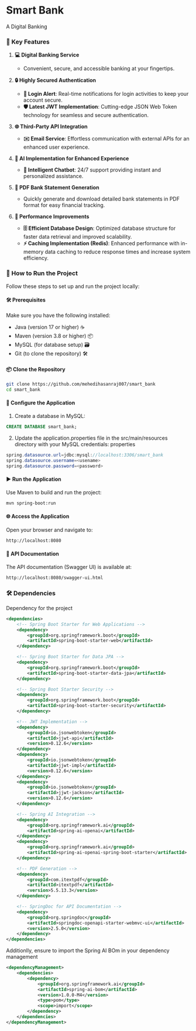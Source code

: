 # Smart Bank
 A Digital Banking

### 🌟 Key Features

1. **💻 Digital Banking Service**
   - Convenient, secure, and accessible banking at your fingertips.

2. **🔒 Highly Secured Authentication**
   - **📩 Login Alert**: Real-time notifications for login activities to keep your account secure.
   - **🛡️ Latest JWT Implementation**: Cutting-edge JSON Web Token technology for seamless and secure authentication.

3. **🌐 Third-Party API Integration**
   - **✉️ Email Service**: Effortless communication with external APIs for an enhanced user experience.

4. **🤖 AI Implementation for Enhanced Experience**
   - **💬 Intelligent Chatbot**: 24/7 support providing instant and personalized assistance.

5. **📄 PDF Bank Statement Generation**
   - Quickly generate and download detailed bank statements in PDF format for easy financial tracking.

6. **🚀 Performance Improvements**
   - **🗄️ Efficient Database Design**: Optimized database structure for faster data retrieval and improved scalability.
   - **⚡ Caching Implementation (Redis)**: Enhanced performance with in-memory data caching to reduce response times and increase system efficiency.


### 🚀 How to Run the Project
Follow these steps to set up and run the project locally:

#### 🛠️ Prerequisites
Make sure you have the following installed:

- Java (version 17 or higher) ☕
- Maven (version 3.8 or higher) 📦
- MySQL (for database setup) 🗃️
- Git (to clone the repository) 🛠️

#### 📦 Clone the Repository
```bash
git clone https://github.com/mehedihasanraj007/smart_bank
cd smart_bank
```

#### 🔧 Configure the Application
1. Create a database in MySQL:
```SQL
CREATE DATABASE smart_bank;
```
2. Update the application.properties file in the src/main/resources directory with your MySQL credentials:
properties

```java
spring.datasource.url=jdbc:mysql://localhost:3306/smart_bank
spring.datasource.username=<usename>
spring.datasource.password=<password>
```

#### ▶️ Run the Application
Use Maven to build and run the project:
```bash
mvn spring-boot:run
```

#### 🌐 Access the Application
Open your browser and navigate to:
```html
http://localhost:8080
```


#### 📜 API Documentation
The API documentation (Swagger UI) is available at:
```html
http://localhost:8080/swagger-ui.html
```
### 🛠️ Dependencies
Dependency for the project
```xml
<dependencies>
    <!-- Spring Boot Starter for Web Applications -->
    <dependency>
        <groupId>org.springframework.boot</groupId>
        <artifactId>spring-boot-starter-web</artifactId>
    </dependency>

    <!-- Spring Boot Starter for Data JPA -->
    <dependency>
        <groupId>org.springframework.boot</groupId>
        <artifactId>spring-boot-starter-data-jpa</artifactId>
    </dependency>

    <!-- Spring Boot Starter Security -->
    <dependency>
        <groupId>org.springframework.boot</groupId>
        <artifactId>spring-boot-starter-security</artifactId>
    </dependency>

    <!-- JWT Implementation -->
    <dependency>
        <groupId>io.jsonwebtoken</groupId>
        <artifactId>jjwt-api</artifactId>
        <version>0.12.6</version>
    </dependency>
    <dependency>
        <groupId>io.jsonwebtoken</groupId>
        <artifactId>jjwt-impl</artifactId>
        <version>0.12.6</version>
    </dependency>
    <dependency>
        <groupId>io.jsonwebtoken</groupId>
        <artifactId>jjwt-jackson</artifactId>
        <version>0.12.6</version>
    </dependency>

    <!-- Spring AI Integration -->
    <dependency>
        <groupId>org.springframework.ai</groupId>
        <artifactId>spring-ai-openai</artifactId>
    </dependency>
    <dependency>
        <groupId>org.springframework.ai</groupId>
        <artifactId>spring-ai-openai-spring-boot-starter</artifactId>
    </dependency>

    <!-- PDF Generation -->
    <dependency>
        <groupId>com.itextpdf</groupId>
        <artifactId>itextpdf</artifactId>
        <version>5.5.13.3</version>
    </dependency>

    <!-- SpringDoc for API Documentation -->
    <dependency>
        <groupId>org.springdoc</groupId>
        <artifactId>springdoc-openapi-starter-webmvc-ui</artifactId>
        <version>2.5.0</version>
    </dependency>
</dependencies>

```
Additionlly, ensure to import the Spring AI BOm in your dependency management
```xml
<dependencyManagement>
    <dependencies>
        <dependency>
            <groupId>org.springframework.ai</groupId>
            <artifactId>spring-ai-bom</artifactId>
            <version>1.0.0-M4</version>
            <type>pom</type>
            <scope>import</scope>
        </dependency>
    </dependencies>
</dependencyManagement>
